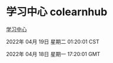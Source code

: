 # 学习中心 colearnhub
[学习中心](http://59.174.24.91:56308/colearnhub/)

2022年 04月 19日 星期二 01:20:01 CST

2022年 04月 18日 星期一 17:20:01 GMT
